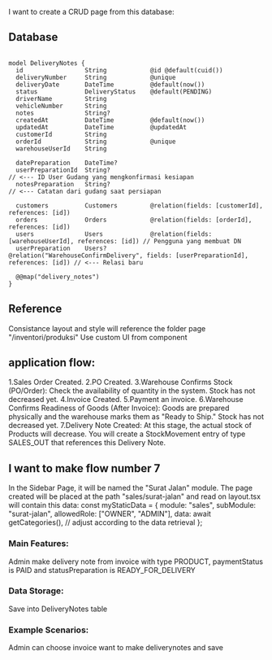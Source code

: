 I want to create a CRUD page from this database:

## Database

```

model DeliveryNotes {
  id                 String            @id @default(cuid())
  deliveryNumber     String            @unique
  deliveryDate       DateTime          @default(now())
  status             DeliveryStatus    @default(PENDING)
  driverName         String
  vehicleNumber      String
  notes              String?
  createdAt          DateTime          @default(now())
  updatedAt          DateTime          @updatedAt
  customerId         String
  orderId            String            @unique
  warehouseUserId    String

  datePreparation    DateTime?
  userPreparationId  String?                                          // <--- ID User Gudang yang mengkonfirmasi kesiapan
  notesPreparation   String?                                          // <--- Catatan dari gudang saat persiapan

  customers          Customers         @relation(fields: [customerId], references: [id])
  orders             Orders            @relation(fields: [orderId], references: [id])
  users              Users             @relation(fields: [warehouseUserId], references: [id]) // Pengguna yang membuat DN
  userPreparation    Users?            @relation("WarehouseConfirmDelivery", fields: [userPreparationId], references: [id]) // <--- Relasi baru

  @@map("delivery_notes")
}

```

## Reference

Consistance layout and style will reference the folder page "/inventori/produksi"
Use custom UI from component

## application flow:

1.Sales Order Created.
2.PO Created.
3.Warehouse Confirms Stock (PO/Order): Check the availability of quantity in the system. Stock has not decreased yet.
4.Invoice Created.
5.Payment an invoice.
6.Warehouse Confirms Readiness of Goods (After Invoice): Goods are prepared physically and the warehouse marks them as "Ready to Ship." Stock has not decreased yet.
7.Delivery Note Created: At this stage, the actual stock of Products will decrease. You will create a StockMovement entry of type SALES_OUT that references this Delivery Note.

## I want to make flow number 7

In the Sidebar Page, it will be named the "Surat Jalan" module. The page created will be placed at the path "sales/surat-jalan" and read on layout.tsx will contain this data:
const myStaticData = {
module: "sales",
subModule: "surat-jalan",
allowedRole: ["OWNER", "ADMIN"],
data: await getCategories(), // adjust according to the data retrieval
};

### Main Features:

Admin make delivery note from invoice with type PRODUCT, paymentStatus is PAID and statusPreparation is READY_FOR_DELIVERY

### Data Storage:

Save into DeliveryNotes table 

### Example Scenarios:

Admin can choose invoice want to make deliverynotes and save